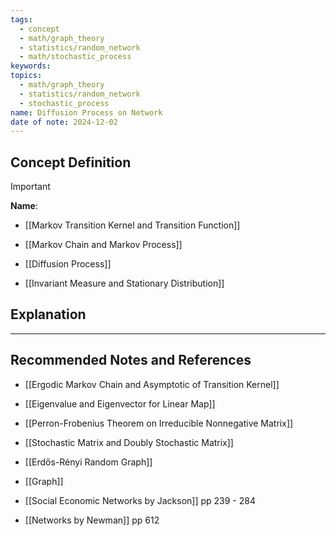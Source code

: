 ```yaml
---
tags:
  - concept
  - math/graph_theory
  - statistics/random_network
  - math/stochastic_process
keywords: 
topics:
  - math/graph_theory
  - statistics/random_network
  - stochastic_process
name: Diffusion Process on Network
date of note: 2024-12-02
---
```


## Concept Definition

>[!important]
>**Name**: 



- [[Markov Transition Kernel and Transition Function]]
- [[Markov Chain and Markov Process]]
- [[Diffusion Process]]

- [[Invariant Measure and Stationary Distribution]]

## Explanation





-----------
##  Recommended Notes and References



- [[Ergodic Markov Chain and Asymptotic of Transition Kernel]]

- [[Eigenvalue and Eigenvector for Linear Map]]
- [[Perron-Frobenius Theorem on Irreducible Nonnegative Matrix]]
- [[Stochastic Matrix and Doubly Stochastic Matrix]]
- [[Erdős-Rényi Random Graph]]
- [[Graph]]




- [[Social Economic Networks by Jackson]] pp 239 - 284
- [[Networks by Newman]] pp 612